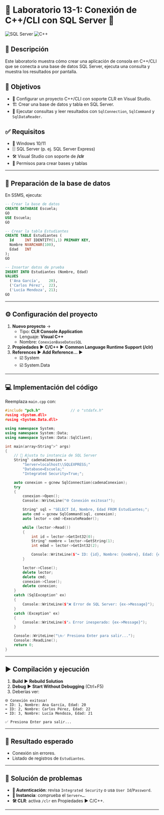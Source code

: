 # 🚀 Laboratorio 13-1: Conexión de C++/CLI con SQL Server 🎯

![SQL Server](https://img.shields.io/badge/SQL%20Server-007ACC?style=flat-square&logo=microsoft-sql-server) ![C++](https://img.shields.io/badge/C%2B%2B-00599C?style=flat-square&logo=c%2B%2B)

## 📝 Descripción
Este laboratorio muestra cómo crear una aplicación de consola en C++/CLI que se conecta a una base de datos SQL Server, ejecuta una consulta y muestra los resultados por pantalla.

## 🎯 Objetivos
- 🎈 Configurar un proyecto C++/CLI con soporte CLR en Visual Studio.  
- 🏗️ Crear una base de datos y tabla en SQL Server.  
- 🧩 Ejecutar consultas y leer resultados con `SqlConnection`, `SqlCommand` y `SqlDataReader`.

## ✅ Requisitos
- 📀 Windows 10/11  
- 🗄️ SQL Server (p. ej. SQL Server Express)  
- 🛠️ Visual Studio con soporte de **/clr**  
- 🔑 Permisos para crear bases y tablas

---

## 📂 Preparación de la base de datos

En SSMS, ejecuta:

```sql
-- Crear la base de datos
CREATE DATABASE Escuela;
GO
USE Escuela;
GO

-- Crear la tabla Estudiantes
CREATE TABLE Estudiantes (
  Id     INT IDENTITY(1,1) PRIMARY KEY,
  Nombre NVARCHAR(100),
  Edad   INT
);
GO

-- Insertar datos de prueba
INSERT INTO Estudiantes (Nombre, Edad)
VALUES
  ('Ana García',    20),
  ('Carlos Pérez',  22),
  ('Lucía Mendoza', 21);
GO
```

---

## ⚙️ Configuración del proyecto

1. **Nuevo proyecto** →  
   - Tipo: **CLR Console Application**  
   - Lenguaje: **Visual C++**  
   - Nombre: `ConexionBaseDatosSQL`  
2. **Propiedades** ▶ **C/C++** ▶ **Common Language Runtime Support (/clr)**  
3. **References** ▶ **Add Reference…** ▶  
   - ☑️ System  
   - ☑️ System.Data  

---

## 💻 Implementación del código

Reemplaza `main.cpp` con:

```cpp
#include "pch.h"              // o "stdafx.h"
#using <System.dll>
#using <System.Data.dll>

using namespace System;
using namespace System::Data;
using namespace System::Data::SqlClient;

int main(array<String^>^ args)
{
    // 🔌 Ajusta tu instancia de SQL Server
    String^ cadenaConexion =
        "Server=localhost\\SQLEXPRESS;" 
        "Database=Escuela;"
        "Integrated Security=True;";

    auto conexion = gcnew SqlConnection(cadenaConexion);
    try
    {
        conexion->Open();
        Console::WriteLine("🌐 Conexión exitosa!");

        String^ sql = "SELECT Id, Nombre, Edad FROM Estudiantes;";
        auto cmd = gcnew SqlCommand(sql, conexion);
        auto lector = cmd->ExecuteReader();

        while (lector->Read())
        {
            int id = lector->GetInt32(0);
            String^ nombre = lector->GetString(1);
            int edad = lector->GetInt32(2);

            Console::WriteLine($"➡️ ID: {id}, Nombre: {nombre}, Edad: {edad}");
        }

        lector->Close();
        delete lector;
        delete cmd;
        conexion->Close();
        delete conexion;
    }
    catch (SqlException^ ex)
    {
        Console::WriteLine($"❌ Error de SQL Server: {ex->Message}");
    }
    catch (Exception^ ex)
    {
        Console::WriteLine($"⚠️ Error inesperado: {ex->Message}");
    }

    Console::WriteLine("\n✅ Presiona Enter para salir...");
    Console::ReadLine();
    return 0;
}
```

---

## ▶️ Compilación y ejecución

1. **Build** ▶ **Rebuild Solution**  
2. **Debug** ▶ **Start Without Debugging** (Ctrl+F5)  
3. Deberías ver:

```
🌐 Conexión exitosa!
➡️ ID: 1, Nombre: Ana García, Edad: 20
➡️ ID: 2, Nombre: Carlos Pérez, Edad: 22
➡️ ID: 3, Nombre: Lucía Mendoza, Edad: 21

✅ Presiona Enter para salir...
```

---

## 🎉 Resultado esperado
- Conexión sin errores.  
- Listado de registros de `Estudiantes`.

---

## 🔧 Solución de problemas
- **🔑 Autenticación**: revisa `Integrated Security` o usa `User Id`/`Password`.  
- **📡 Instancia**: comprueba el `Server=…`.  
- **🛠️ CLR**: activa `/clr` en Propiedades ▶ C/C++.

---

